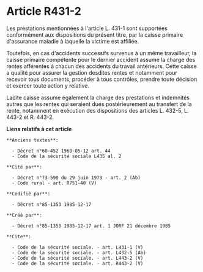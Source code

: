 # Article R431-2

Les prestations mentionnées à l'article L. 431-1 sont supportées conformément aux dispositions du présent titre, par la
caisse primaire d'assurance maladie à laquelle la victime est affiliée. 

Toutefois, en cas d'accidents successifs survenus à un même travailleur, la caisse primaire compétente pour le dernier
accident assume la charge des rentes afférentes à chacun des accidents du travail antérieurs. Cette caisse a qualité pour
assurer la gestion desdites rentes et notamment pour recevoir tous documents, procéder à tous contrôles, prendre toute
décision et exercer toute action y relative. 

Ladite caisse assume également la charge des prestations et indemnités autres que les rentes qui seraient dues
postérieurement au transfert de la rente, notamment en exécution des dispositions des articles L. 432-5, L. 443-2 et R.
443-2.

**Liens relatifs à cet article**

	**Anciens textes**:

	  - Décret n°60-452 1960-05-12 art. 44
	  - Code de la sécurité sociale L435 al. 2

	**Cité par**:

	  - Décret n°73-598 du 29 juin 1973 - art. 2 (Ab)
	  - Code rural - art. R751-40 (V)

	**Codifié par**:

	  - Décret n°85-1353 1985-12-17

	**Créé par**:

	  - Décret n°85-1353 1985-12-17 art. 1 JORF 21 décembre 1985

	**Cite**:

	  - Code de la sécurité sociale. - art. L431-1 (V)
	  - Code de la sécurité sociale. - art. L432-5 (Ab)
	  - Code de la sécurité sociale. - art. L443-2 (V)
	  - Code de la sécurité sociale. - art. R443-2 (V)

